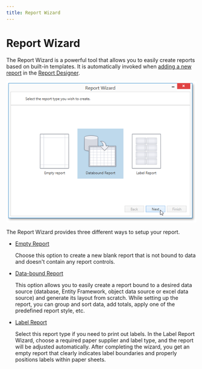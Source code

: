 ```yaml
---
title: Report Wizard
---
```

# Report Wizard
The Report Wizard is a powerful tool that allows you to easily create reports based on built-in templates. It is automatically invoked when [adding a new report](creating-reports/basic-operations/create-a-new-report.md) in the [Report Designer](../report-designer-for-wpf.md).

![WPDDesigner_ReportWizard](../../../images/img121983.png)

The Report Wizard provides three different ways to setup your report.
* [Empty Report](report-wizard/empty-report.md)
	
	Choose this option to create a new blank report that is not bound to data and doesn't contain any report controls.
* [Data-bound Report](report-wizard/data-bound-report.md)
	
	This option allows you to easily create a report bound to a desired data source (database, Entity Framework, object data source or excel data source) and generate its layout from scratch. While setting up the report, you can group and sort data, add totals, apply one of the predefined report style, etc.
* [Label Report](report-wizard/label-report.md)
	
	Select this report type if you need to print out labels. In the Label Report Wizard, choose a required paper supplier and label type, and the report will be adjusted automatically. After completing the wizard, you get an empty report that clearly indicates label boundaries and properly positions labels within paper sheets.